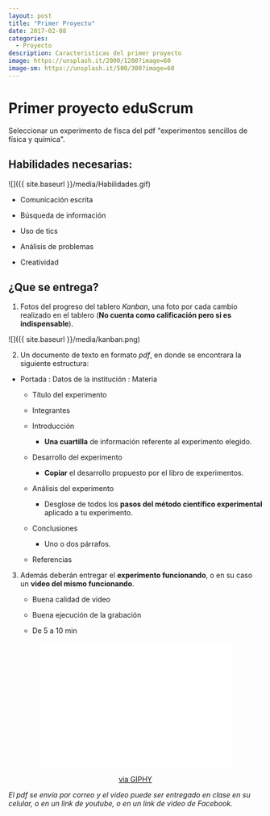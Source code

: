 ```yaml
---
layout: post
title: "Primer Proyecto"
date: 2017-02-08
categories:
  - Proyecto
description: Caracteristicas del primer proyecto
image: https://unsplash.it/2000/1200?image=60
image-sm: https://unsplash.it/500/300?image=60
---
```


Primer proyecto eduScrum
========================

Seleccionar un experimento de fisca del pdf "experimentos sencillos de física y
química".

Habilidades necesarias:
-----------------------

![]({{ site.baseurl }}/media/Habilidades.gif)


- Comunicación escrita

- Búsqueda de información

- Uso de tics

- Análisis de problemas

- Creatividad


¿Que se entrega?
---------------

1. Fotos del progreso del tablero *Kanban*, una foto por cada cambio realizado
    en el tablero (**No cuenta como calificación pero si es indispensable**).

![]({{ site.baseurl }}/media/kanban.png)


2. Un documento de texto en formato *pdf*, en donde se encontrara la siguiente
    estructura:

- Portada
 : Datos de la institución
 : Materia

    -   Título del experimento

    -   Integrantes

    -   Introducción

        -   **Una cuartilla** de información referente al experimento elegido.

    -   Desarrollo del experimento

        -   **Copiar** el desarrollo propuesto por el libro de experimentos.

    -   Análisis del experimento

        -   Desglose de todos los **pasos del método científico experimental**
            aplicado a tu experimento.

    -   Conclusiones

        -   Uno o dos párrafos.

    -   Referencias

3.  Además deberán entregar el **experimento funcionando**, o en su caso un
    **video del mismo funcionando**.

    -   Buena calidad de video

    -   Buena ejecución de la grabación

    -   De 5 a 10 min

<center>
<iframe src="//giphy.com/embed/A4mD1kXyChBgQ?html5=true" width="380" height="250" frameBorder="0" class="giphy-embed" allowFullScreen></iframe><p><a href="http://giphy.com/gifs/fail-beer-truck-A4mD1kXyChBgQ">via GIPHY</a></p>
</center>

*El pdf se envía por correo y el video puede ser entregado en clase en su
celular, o en un link de youtube, o en un link de video de Facebook.*

